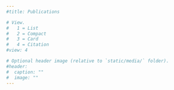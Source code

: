 ```yaml
---
#title: Publications

# View.
#   1 = List
#   2 = Compact
#   3 = Card
#   4 = Citation
#view: 4

# Optional header image (relative to `static/media/` folder).
#header:
#  caption: ""
#  image: ""
---
```


